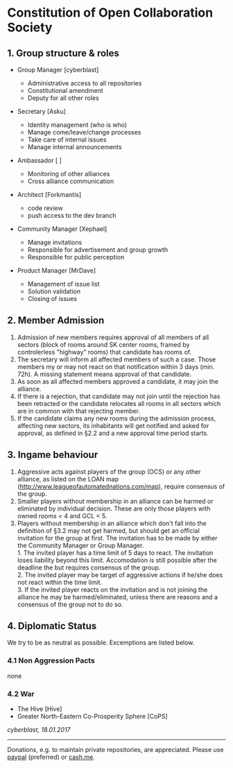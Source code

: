 # Constitution of Open Collaboration Society

## 1. Group structure & roles

  * Group Manager [cyberblast]
    * Administrative access to all repositories
    * Constitutional amendment
    * Deputy for all other roles  
  
  * Secretary [Asku]
    * Identity management (who is who)
    * Manage come/leave/change processes
    * Take care of internal issues
    * Manage internal announcements
  
  * Ambassador [ ]
    * Monitoring of other alliances
    * Cross alliance communication
  
  * Architect [Forkmantis]
    * code review
    * push access to the dev branch
  
  * Community Manager [Xephael]
    * Manage invitations
    * Responsible for advertisement and group growth
    * Responsible for public perception
  
  * Product Manager [MrDave]
    * Management of issue list
    * Solution validation
    * Closing of issues 
  

## 2. Member Admission

  1. Admission of new members requires approval of all members of all sectors (block of rooms around SK center rooms, framed by controlerless "highway" rooms) that candidate has rooms of.  
  2. The secretary will inform all affected members of such a case. Those members my or may not react on that notification within 3 days (min. 72h). A missing statement means approval of that candidate.  
  3. As soon as all affected members approved a candidate, it may join the alliance.  
  4. If there is a rejection, that candidate may not join until the rejection has been retracted or the candidate relocates all rooms in all sectors which are in common with that rejecting member.  
  5. If the candidate claims any new rooms during the admission process, affecting new sectors, its inhabitants will get notified and asked for approval, as defined in §2.2 and a new approval time period starts.  


## 3. Ingame behaviour

  1. Aggressive acts against players of the group (OCS) or any other alliance, as listed on the LOAN map (http://www.leagueofautomatednations.com/map), require consensus of the group.  
  2. Smaller players without membership in an alliance can be harmed or eliminated by individual decision. These are only those players with owned rooms < 4 and GCL < 5.  
  3. Players without membership in an alliance which don't fall into the definition of §3.2 may not get harmed, but should get an official invitation for the group at first. The invitation has to be made by either the Community Manager or Group Manager.  
    1. The invited player has a time limit of 5 days to react. The invitation loses liability beyond this limit. Accomodation is still possible after the deadline the but requires consensus of the group.  
    2. The invited player may be target of aggressive actions if he/she does not react within the time limit.  
    3. If the invited player reacts on the invitation and is not joining the alliance he may be harmed/eliminated, unless there are reasons and a consensus of the group not to do so.  

## 4. Diplomatic Status

We try to be as neutral as possible. Excemptions are listed below. 

### 4.1 Non Aggression Pacts
none

### 4.2 War
* The Hive [Hive]
* Greater North-Eastern Co-Prosperity Sphere [CoPS]




*cyberblast, 18.01.2017*

----------


Donations, e.g. to maintain private repositories, are appreciated. Please use [paypal](https://www.paypal.me/rakowitz) (preferred) or [cash.me](https://cash.me/$ScreepsOCS).
